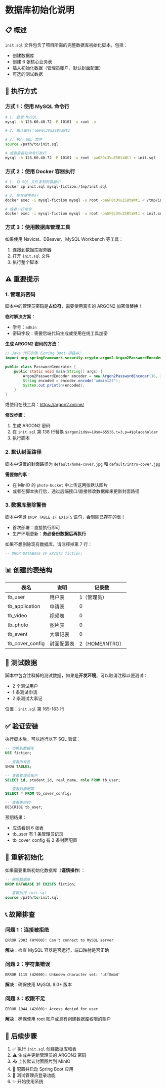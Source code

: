 # 数据库初始化说明

## 📋 概述

`init.sql` 文件包含了项目所需的完整数据库初始化脚本，包括：
- 创建数据库
- 创建 6 张核心业务表
- 插入初始化数据（管理员账户、默认封面配置）
- 可选的测试数据

## 🚀 执行方式

### 方式 1：使用 MySQL 命令行

```bash
# 1. 登录 MySQL
mysql -h 123.60.40.72 -P 10101 -u root -p

# 2. 输入密码：aGF0c3VuZSBtaWt1

# 3. 执行 SQL 文件
source /path/to/init.sql

# 或者直接在命令行执行
mysql -h 123.60.40.72 -P 10101 -u root -paGF0c3VuZSBtaWt1 < init.sql
```

### 方式 2：使用 Docker 容器执行

```bash
# 1. 将 SQL 文件复制到容器中
docker cp init.sql mysql-fiction:/tmp/init.sql

# 2. 在容器中执行
docker exec -i mysql-fiction mysql -u root -paGF0c3VuZSBtaWt1 < /tmp/init.sql

# 或者一行命令
docker exec -i mysql-fiction mysql -u root -paGF0c3VuZSBtaWt1 < init.sql
```

### 方式 3：使用数据库管理工具

如果使用 Navicat、DBeaver、MySQL Workbench 等工具：
1. 连接到数据库服务器
2. 打开 `init.sql` 文件
3. 执行整个脚本

## ⚠️ 重要提示

### 1. 管理员密码
脚本中的管理员密码是**占位符**，需要使用真实的 ARGON2 加密值替换！

**临时解决方案**：
- 学号：`admin`
- 密码字段：需要后端代码生成或使用在线工具加密

**生成 ARGON2 密码的方法**：

```java
// Java 代码示例（Spring Boot 项目中）
import org.springframework.security.crypto.argon2.Argon2PasswordEncoder;

public class PasswordGenerator {
    public static void main(String[] args) {
        Argon2PasswordEncoder encoder = new Argon2PasswordEncoder(16, 32, 1, 65536, 3);
        String encoded = encoder.encode("admin123");
        System.out.println(encoded);
    }
}
```

或使用在线工具：https://argon2.online/

**修改步骤**：
1. 生成 ARGON2 密码
2. 在 `init.sql` 第 138 行替换 `$argon2id$v=19$m=65536,t=3,p=4$placeholder`
3. 执行脚本

### 2. 默认封面路径
脚本中设置的封面路径为 `default/home-cover.jpg` 和 `default/intro-cover.jpg`

**需要做的事**：
- 在 MinIO 的 `photo-bucket` 中上传这两张默认图片
- 或者在脚本执行后，通过后端接口/直接修改数据库来更新封面路径

### 3. 数据库删除警告
脚本中包含 `DROP TABLE IF EXISTS` 语句，会删除已存在的表！
- 首次部署：直接执行即可
- 生产环境更新：**务必备份数据后再执行**

如果不想删除现有数据库，请注释掉第 7 行：
```sql
-- DROP DATABASE IF EXISTS fiction;
```

## 📊 创建的表结构

| 表名 | 说明 | 记录数 |
|-----|------|--------|
| tb_user | 用户表 | 1（管理员） |
| tb_application | 申请表 | 0 |
| tb_video | 视频表 | 0 |
| tb_photo | 图片表 | 0 |
| tb_event | 大事记表 | 0 |
| tb_cover_config | 封面配置表 | 2（HOME/INTRO） |

## 🧪 测试数据

脚本中包含注释掉的测试数据，如果是**开发环境**，可以取消注释以便测试：
- 2 个测试用户
- 1 条测试申请
- 2 条测试大事记

位置：`init.sql` 第 165-183 行

## ✅ 验证安装

执行脚本后，可以运行以下 SQL 验证：

```sql
-- 切换到数据库
USE fiction;

-- 查看所有表
SHOW TABLES;

-- 查看管理员账户
SELECT id, student_id, real_name, role FROM tb_user;

-- 查看封面配置
SELECT * FROM tb_cover_config;

-- 查看表结构
DESCRIBE tb_user;
```

预期结果：
- 应该看到 6 张表
- tb_user 有 1 条管理员记录
- tb_cover_config 有 2 条封面配置

## 🔄 重新初始化

如果需要重新初始化数据库（**谨慎操作**）：

```sql
-- 删除数据库
DROP DATABASE IF EXISTS fiction;

-- 重新执行 init.sql
source /path/to/init.sql
```

## 📞 故障排查

### 问题 1：连接被拒绝
```
ERROR 2003 (HY000): Can't connect to MySQL server
```
**解决**：检查 MySQL 容器是否运行，端口映射是否正确

### 问题 2：字符集错误
```
ERROR 1115 (42000): Unknown character set: 'utf8mb4'
```
**解决**：确保使用 MySQL 8.0+ 版本

### 问题 3：权限不足
```
ERROR 1044 (42000): Access denied for user
```
**解决**：确保使用 root 账户或具有创建数据库权限的账户

## 📝 后续步骤

1. ✅ 执行 `init.sql` 创建数据库和表
2. ⚠️ 生成并更新管理员的 ARGON2 密码
3. 📤 上传默认封面图片到 MinIO
4. 🚀 配置并启动 Spring Boot 应用
5. 🧪 测试管理员登录功能
6. ✨ 开始使用系统

